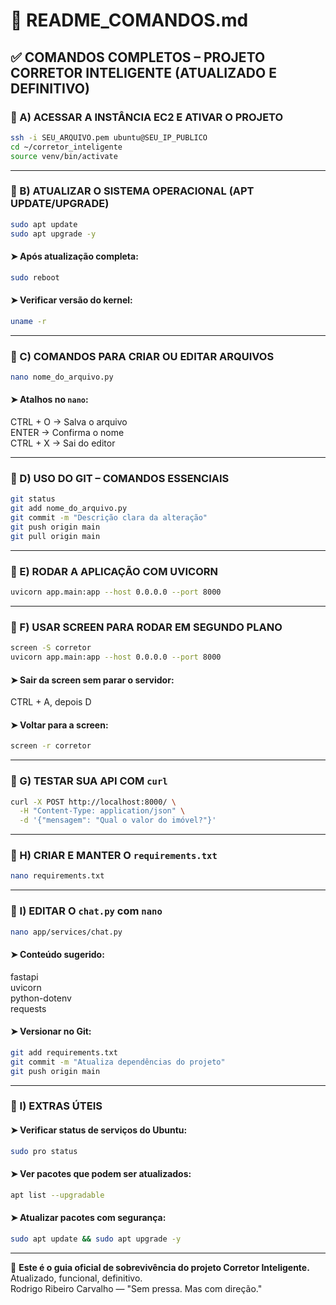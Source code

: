 # 📘 README_COMANDOS.md

## ✅ COMANDOS COMPLETOS – PROJETO CORRETOR INTELIGENTE (ATUALIZADO E DEFINITIVO)

### 🔹 A) ACESSAR A INSTÂNCIA EC2 E ATIVAR O PROJETO
```bash
ssh -i SEU_ARQUIVO.pem ubuntu@SEU_IP_PUBLICO
cd ~/corretor_inteligente
source venv/bin/activate
```

---

### 🔹 B) ATUALIZAR O SISTEMA OPERACIONAL (APT UPDATE/UPGRADE)
```bash
sudo apt update
sudo apt upgrade -y
```

#### ➤ Após atualização completa:
```bash
sudo reboot
```

#### ➤ Verificar versão do kernel:
```bash
uname -r
```

---

### 🔹 C) COMANDOS PARA CRIAR OU EDITAR ARQUIVOS
```bash
nano nome_do_arquivo.py
```

#### ➤ Atalhos no `nano`:
CTRL + O → Salva o arquivo  
ENTER → Confirma o nome  
CTRL + X → Sai do editor  

---

### 🔹 D) USO DO GIT – COMANDOS ESSENCIAIS
```bash
git status
git add nome_do_arquivo.py
git commit -m "Descrição clara da alteração"
git push origin main
git pull origin main
```

---

### 🔹 E) RODAR A APLICAÇÃO COM UVICORN
```bash
uvicorn app.main:app --host 0.0.0.0 --port 8000
```

---

### 🔹 F) USAR SCREEN PARA RODAR EM SEGUNDO PLANO
```bash
screen -S corretor
uvicorn app.main:app --host 0.0.0.0 --port 8000
```

#### ➤ Sair da screen sem parar o servidor:
CTRL + A, depois D

#### ➤ Voltar para a screen:
```bash
screen -r corretor
```

---

### 🔹 G) TESTAR SUA API COM `curl`
```bash
curl -X POST http://localhost:8000/ \
  -H "Content-Type: application/json" \
  -d '{"mensagem": "Qual o valor do imóvel?"}'
```

---

### 🔹 H) CRIAR E MANTER O `requirements.txt`
```bash
nano requirements.txt
```

---

### 🔹 I) EDITAR O `chat.py` com `nano`
```bash
nano app/services/chat.py
```

#### ➤ Conteúdo sugerido:
fastapi  
uvicorn  
python-dotenv  
requests  

#### ➤ Versionar no Git:
```bash
git add requirements.txt
git commit -m "Atualiza dependências do projeto"
git push origin main
```

---

### 🔹 I) EXTRAS ÚTEIS
#### ➤ Verificar status de serviços do Ubuntu:
```bash
sudo pro status
```

#### ➤ Ver pacotes que podem ser atualizados:
```bash
apt list --upgradable
```

#### ➤ Atualizar pacotes com segurança:
```bash
sudo apt update && sudo apt upgrade -y
```

---

📌 **Este é o guia oficial de sobrevivência do projeto Corretor Inteligente.**  
Atualizado, funcional, definitivo.  
Rodrigo Ribeiro Carvalho — "Sem pressa. Mas com direção."
